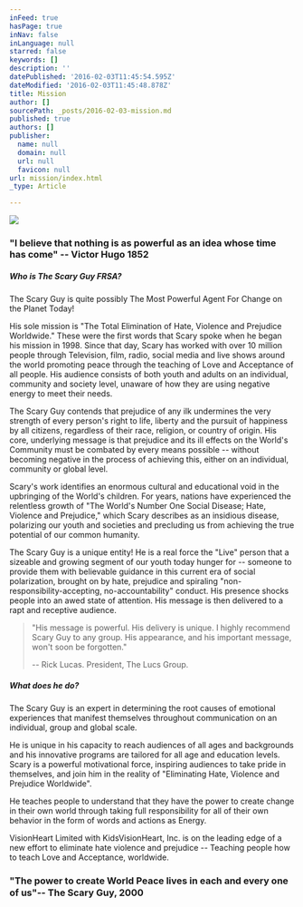 ```yaml
---
inFeed: true
hasPage: true
inNav: false
inLanguage: null
starred: false
keywords: []
description: ''
datePublished: '2016-02-03T11:45:54.595Z'
dateModified: '2016-02-03T11:45:48.878Z'
title: Mission
author: []
sourcePath: _posts/2016-02-03-mission.md
published: true
authors: []
publisher:
  name: null
  domain: null
  url: null
  favicon: null
url: mission/index.html
_type: Article

---
```

![](https://the-grid-user-content.s3-us-west-2.amazonaws.com/1f6ab3b0-6005-4fd0-a392-15dc6c870bbf.jpg)

### "I believe that nothing is as powerful as an idea whose time has come" -- Victor Hugo 1852

##### Who is The Scary Guy FRSA?

The Scary Guy is quite possibly The Most Powerful Agent For Change on the Planet Today!

His sole mission is "The Total Elimination of Hate, Violence and Prejudice Worldwide."  These were the first words that Scary spoke when he began his mission in 1998\. Since that day, Scary has worked with over 10 million people through Television, film, radio, social media and live shows around the world promoting peace through the teaching of Love and Acceptance of all people. His audience consists of both youth and adults on an individual, community and society level, unaware of how they are using negative energy to meet their needs.

The Scary Guy contends that prejudice of any ilk undermines the very strength of every person's right to life, liberty and the pursuit of happiness by all citizens, regardless of their race, religion, or country of origin. His core, underlying message is that prejudice and its ill effects on the World's Community must be combated by every means possible -- without becoming negative in the process of achieving this, either on an individual, community or global level.

Scary's work identifies an enormous cultural and educational void in the upbringing of the World's children. For years, nations have experienced the relentless growth of  "The World's Number One Social Disease; Hate, Violence and Prejudice," which Scary describes as an insidious disease, polarizing our youth and societies and precluding us from achieving the true potential of our common humanity.

The Scary Guy is a unique entity! He is a real force the "Live" person that a sizeable and growing segment of our youth today hunger for -- someone to provide them with believable guidance in this current era of social polarization, brought on by hate, prejudice and spiraling "non-responsibility-accepting, no-accountability" conduct. His presence shocks people into an awed state of attention. His message is then delivered to a rapt and receptive audience.

> "His message is powerful. His delivery is unique. I highly recommend Scary Guy to any group. His appearance, and his important message, won't soon be forgotten."  
> 
> -- Rick Lucas. President, The Lucs Group.

##### What does he do?

The Scary Guy is an expert in determining the root causes of emotional experiences that manifest themselves throughout communication on an individual, group and global scale.

He is unique in his capacity to reach audiences of all ages and backgrounds and his innovative programs are tailored for all age and education levels. Scary is a powerful motivational force, inspiring audiences to take pride in themselves, and join him in the reality of "Eliminating Hate, Violence and Prejudice Worldwide".

He teaches people to understand that they have the power to create change in their own world through taking full responsibility for all of their own behavior in the form of words and actions as Energy.

VisionHeart Limited with KidsVisionHeart, Inc. is on the leading edge of a new effort to eliminate hate violence and prejudice -- Teaching people how to teach Love and Acceptance, worldwide.

### "The power to create World Peace lives in each and every one of us"-- The Scary Guy, 2000